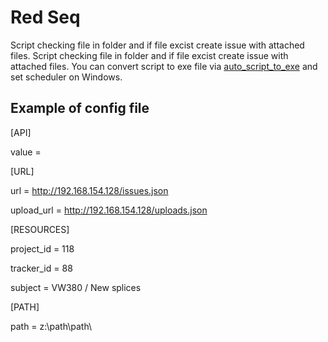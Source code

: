 # Red Seq


Script checking file in folder and if file excist create issue with attached files. Script checking file in folder and if file excist create issue with attached files. You can convert script to exe file via [auto_script_to_exe](https://pypi.org/project/auto-py-to-exe/) and set scheduler on Windows.


## Example of config file


[API]

value = 


[URL]

url = http://192.168.154.128/issues.json

upload_url = http://192.168.154.128/uploads.json


[RESOURCES]

project_id = 118


tracker_id = 88

subject = VW380 / New splices


[PATH]

path = z:\path\path\